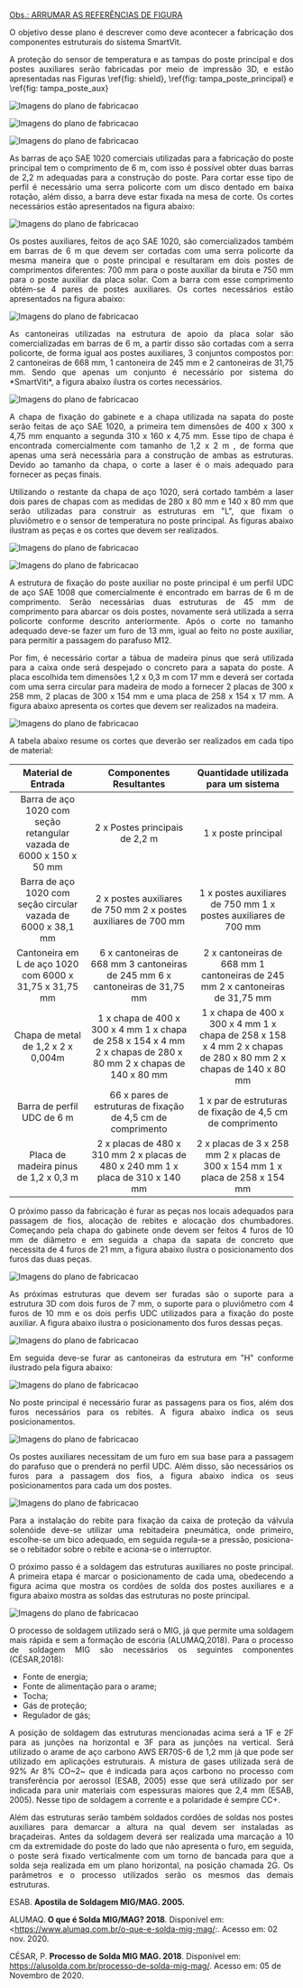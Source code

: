 <u>Obs.: ARRUMAR AS REFERÊNCIAS DE FIGURA</u>

<p align = "justify"> O objetivo desse plano é descrever como deve acontecer a fabricação dos componentes  estruturais do sistema SmartVit.


<p align = "justify"> A proteção do sensor de temperatura e as tampas do poste principal e dos postes auxiliares serão fabricadas por meio de impressão 3D, e estão apresentadas nas Figuras \ref{fig: shield}, \ref{fig: tampa_poste_principal} e \ref{fig: tampa_poste_aux}


![Imagens do plano de fabricacao](imgs_fab/shield_3D.png)

![Imagens do plano de fabricacao](imgs_fab/tampa_poste_principal_3D.png)

![Imagens do plano de fabricacao](imgs_fab/tampa_poste_aux_3D.png)

<p align = "justify"> As barras de aço SAE 1020 comerciais utilizadas para a fabricação do poste principal tem o comprimento de 6 m, com isso é possível obter duas barras de 2,2 m adequadas para a construção do poste. Para cortar esse tipo de perfil é necessário uma serra policorte com um disco dentado em baixa rotação, além disso, a barra deve estar fixada na mesa de corte. Os cortes necessários estão apresentados na figura abaixo:

![Imagens do plano de fabricacao](imgs_fab/cortesposteprincipal.png)

<p align = "justify"> Os postes auxiliares, feitos de aço SAE 1020, são comercializados também em barras de 6 m que devem ser cortadas com uma serra policorte da mesma maneira que o poste principal e resultaram em dois postes de comprimentos diferentes: 700 mm para o poste auxiliar da biruta e 750 mm para o poste auxiliar da placa solar. Com a barra com esse comprimento obtém-se 4 pares de postes auxiliares.  Os cortes necessários estão apresentados na figura abaixo:

![Imagens do plano de fabricacao](imgs_fab/postescortess.PNG)

<p align = "justify"> As cantoneiras utilizadas na estrutura de apoio da placa solar são comercializadas em barras de 6 m, a partir disso são cortadas com a serra policorte, de forma igual aos postes auxiliares, 3 conjuntos compostos por: 2 cantoneiras de 668 mm, 1 cantoneira de 245 mm e 2 cantoneiras de 31,75 mm. Sendo que apenas um conjunto é necessário por sistema do *SmartViti*, a figura abaixo ilustra os cortes necessários.

![Imagens do plano de fabricacao](imgs_fab/cantoneiracortess.png)

<p align = "justify"> A chapa de fixação do gabinete e a chapa utilizada na sapata do poste serão feitas de aço SAE 1020, a primeira tem dimensões de 400 x 300 x 4,75 mm enquanto a segunda 310 x 160 x 4,75 mm. Esse tipo de chapa é encontrada comercialmente com tamanho de 1,2 x 2 m , de forma que apenas uma será necessária para a construção de ambas as estruturas. Devido ao tamanho da chapa, o corte a laser é o mais adequado para fornecer as peças finais.

<p align = "justify"> Utilizando o restante da chapa de aço 1020, será cortado também a laser dois pares de chapas com  as medidas de 280 x 80 mm e 140 x 80 mm que serão utilizadas para construir as estruturas em "L", que fixam o pluviômetro e o sensor de temperatura no poste principal. As figuras abaixo  ilustram as peças e os cortes que devem ser realizados.

![Imagens do plano de fabricacao](imgs_fab/placamaldita.png)

![Imagens do plano de fabricacao](imgs_fab/placamaldita2.png)

<p align = "justify"> A estrutura de fixação do poste auxiliar no poste principal é um perfil UDC  de aço SAE 1008 que comercialmente é encontrado em barras de 6 m de comprimento. Serão necessárias duas estruturas de 45 mm de comprimento para abarcar os dois postes, novamente será utilizada a serra policorte conforme descrito anteriormente. Após o corte no tamanho adequado deve-se fazer um furo de 13 mm, igual ao feito no poste auxiliar, para permitir a passagem do parafuso M12.

<p align = "justify"> Por fim, é necessário cortar a tábua de madeira pinus que será utilizada para a caixa onde será despejado o concreto para a sapata do poste. A placa escolhida tem dimensões 1,2 x 0,3 m com 17 mm e deverá ser cortada com uma serra circular para madeira de modo a fornecer 2 placas de 300 x 258 mm, 2 placas de 300 x 154 mm e uma placa de 258 x 154 x 17 mm. A figura abaixo apresenta os cortes que devem ser realizados na madeira.

![Imagens do plano de fabricacao](imgs_fab/chapamalditamaldeira.png)

<p align = "justify"> A tabela abaixo resume os cortes que deverão ser realizados em cada tipo de material:

|                         Material de Entrada                         |                                             Componentes Resultantes                                             |                                       Quantidade utilizada para um sistema                                      |
|:-------------------------------------------------------------------:|:---------------------------------------------------------------------------------------------------------------:|:---------------------------------------------------------------------------------------------------------------:|
| Barra de aço 1020 com seção retangular vazada de 6000 x 150 x 50 mm |                                          2 x Postes principais de 2,2 m                                         |                                               1 x poste principal                                               |
| Barra de aço 1020 com seção circular vazada de 6000 x 38,1 mm       |                         2 x postes auxiliares de 750 mm 2 x postes auxiliares de 700 mm                         |                         1 x postes auxiliares de 750 mm 1 x postes auxiliares de 700 mm                         |
| Cantoneira em L de aço 1020 com 6000 x 31,75 x 31,75 mm             |                  6 x cantoneiras de 668 mm 3 cantoneiras de 245 mm 6 x cantoneiras de 31,75 mm                  |                  2 x cantoneiras de 668 mm 1 cantoneiras de 245 mm 2 x cantoneiras de 31,75 mm                  |
| Chapa de metal de 1,2 x 2 x 0,004m                                  | 1 x chapa de 400 x 300 x 4 mm 1 x chapa de 258 x 154 x 4 mm 2 x chapas de 280 x 80 mm 2 x chapas de 140 x 80 mm | 1 x chapa de 400 x 300 x 4 mm 1 x chapa de 258 x 158 x 4 mm 2 x chapas de 280 x 80 mm 2 x chapas de 140 x 80 mm |
| Barra de perfil UDC de 6 m                                          |                           66 x pares de estruturas de fixação de 4,5 cm de comprimento                          |                            1 x par de estruturas de fixação de 4,5 cm de comprimento                            |
| Placa de madeira pinus de 1,2 x 0,3 m                               |                 2 x placas de 480 x 310 mm 2 x placas de 480 x 240 mm 1 x placa de 310 x 140 mm                 |                  2 x placas de 3 x 258 mm 2 x placas de 300 x 154 mm 1 x placa de 258 x 154 mm                  |

<p align = "justify"> O próximo passo da fabricação é furar as peças nos locais adequados para passagem de fios, alocação de rebites e alocação dos chumbadores. Começando pela chapa do gabinete onde devem ser feitos 4 furos de 10 mm de diâmetro e em seguida a chapa da sapata de concreto que necessita de 4 furos de 21 mm, a figura abaixo ilustra o posicionamento dos furos das duas peças.

![Imagens do plano de fabricacao](imgs_fab/chapas1.png)

<p align = "justify"> As próximas estruturas que devem ser furadas são o suporte para a estrutura 3D com dois furos de 7 mm, o suporte para o pluviômetro com 4 furos de 10 mm e os dois perfis UDC utilizados para a fixação do poste auxiliar. A figura abaixo ilustra o posicionamento dos furos dessas peças.

![Imagens do plano de fabricacao](imgs_fab/CHAPAS2.png)

<p align = "justify"> Em seguida deve-se furar as cantoneiras da estrutura em "H"  conforme ilustrado pela figura abaixo:

![Imagens do plano de fabricacao](imgs_fab/estruturahfuros.png)

<p align = "justify"> No poste principal é necessário furar as passagens para os fios, além dos furos necessários para os rebites. A figura abaixo indica os seus posicionamentos.

![Imagens do plano de fabricacao](imgs_fab/Furosposteprincipal.png)

<p align = "justify"> Os postes auxiliares necessitam de um furo em sua base para a passagem do parafuso que o prenderá no perfil UDC. Além disso, são necessários os furos para a passagem dos fios, a figura abaixo indica os seus posicionamentos para cada um dos postes.

![Imagens do plano de fabricacao](imgs_fab/furospostesauxiliares.PNG)

<p align = "justify"> Para a instalação do rebite para fixação da caixa de proteção da válvula solenóide deve-se utilizar uma rebitadeira pneumática, onde primeiro, escolhe-se um bico adequado, em seguida regula-se a pressão, posiciona-se o rebitador sobre o rebite e aciona-se o interruptor.


<p align = "justify"> O próximo passo é a soldagem das estruturas auxiliares no poste principal. A primeira etapa é marcar o posicionamento de cada uma, obedecendo a figura acima que mostra os cordões de solda dos postes auxiliares e a figura abaixo mostra as soldas das estruturas no poste principal.

![Imagens do plano de fabricacao](imgs_fab/soldas.png)

<p align = "justify"> O processo de soldagem utilizado será o MIG, já que permite uma soldagem mais rápida e sem a formação de escória (ALUMAQ,2018). Para o processo de soldagem MIG são necessários os seguintes componentes (CÉSAR,2018):

* Fonte de energia;
* Fonte de alimentação para o arame;
* Tocha;
* Gás de proteção;
* Regulador de gás;

<p align = "justify"> A posição de soldagem das estruturas mencionadas acima será a 1F e 2F para as junções na horizontal e 3F para as junções na vertical. Será utilizado o  arame de aço carbono AWS ER70S-6 de  1,2 mm já que pode ser utilizado em aplicações estruturais. A mistura de gases utilizada será de 92% Ar 8% CO~2~ que é indicada para aços carbono no processo com transferência por aerossol (ESAB, 2005) esse que será utilizado por ser indicada para unir materiais com espessuras maiores que 2,4 mm  (ESAB, 2005). Nesse tipo de soldagem a corrente e a polaridade é sempre CC+.

<p align = "justify"> Além das estruturas serão também soldados cordões de soldas nos postes auxiliares para demarcar a altura na qual devem ser instaladas as braçadeiras. Antes da soldagem deverá ser realizada uma marcação a 10 cm da extremidade do poste do lado que não apresenta o furo, em seguida, o poste será fixado verticalmente com um torno de bancada para que a solda seja realizada em um plano horizontal, na posição chamada 2G. Os parâmetros e o processo utilizados serão os mesmos das demais estruturas.

ESAB. **Apostila de Soldagem MIG/MAG. 2005.**

ALUMAQ. **O que é Solda MIG/MAG? 2018**. Disponível em: <https://www.alumaq.com.br/o-que-e-solda-mig-mag/:. Acesso em: 02 nov. 2020.

CÉSAR, P. **Processo de Solda MIG MAG. 2018**. Disponível em: <https://alusolda.com.br/processo-de-solda-mig-mag/>. Acesso em: 05 de Novembro de 2020.
